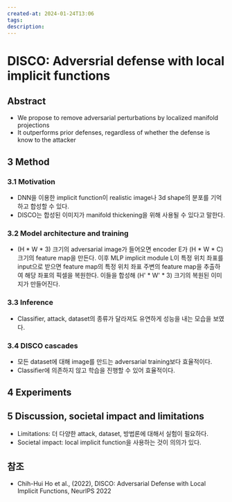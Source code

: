 ```yaml
---
created-at: 2024-01-24T13:06
tags: 
description:
---
```

# DISCO: Adversrial defense with local implicit functions

## Abstract
- We propose to remove adversarial perturbations by localized manifold projections
- It outperforms prior defenses, regardless of whether the defense is know to the attacker

## 3 Method
### 3.1 Motivation
- DNN을 이용한 implicit function이 realistic image나 3d shape의 분포를 기억하고 합성할 수 있다.
- DISCO는 합성된 이미지가 manifold thickening을 위해 사용될 수 있다고 말한다.
### 3.2 Model architecture and training
- (H * W * 3)  크기의 adversarial image가 들어오면 encoder E가 (H * W * C) 크기의 feature map을 만든다. 이후 MLP implicit module L이 특정 위치 좌표를 input으로 받으면 feature map의 특정 위치 좌표 주변의 feature map을 추출하여 해당 좌표의 픽셀을 복원한다. 이들을 합성해 (H' * W' * 3) 크기의 복원된 이미지가 만들어진다.

### 3.3 Inference
- Classifier, attack, dataset의 종류가 달라져도 유연하게 성능을 내는 모습을 보였다.

### 3.4 DISCO cascades
- 모든 dataset에 대해 image를 만드는 adversarial training보다 효율적이다.
- Classifier에 의존하지 않고 학습을 진행할 수 있어 효율적이다.

## 4 Experiments


## 5 Discussion, societal impact and limitations
- Limitations: 더 다양한 attack, dataset, 방법론에 대해서 실험이 필요하다.
- Societal impact: local implicit function을 사용하는 것이 의의가 있다.

## 참조
- Chih-Hui Ho et al., (2022), DISCO: Adversarial Defense with Local Implicit Functions, NeurIPS 2022